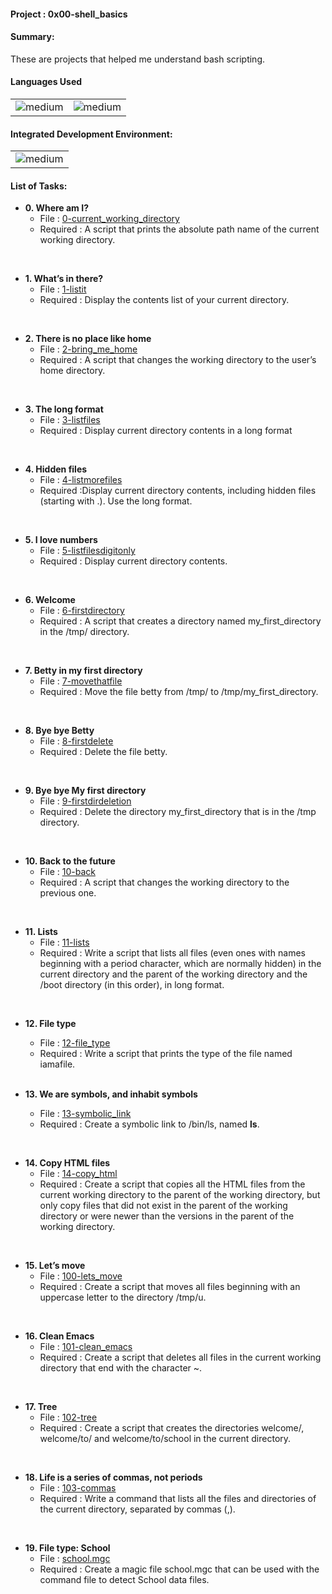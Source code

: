<h4>Project : 0x00-shell_basics</h4>
<h4>Summary: </h4>
These are projects that helped me understand bash scripting.

<h4>Languages Used</h4>
<table>
  <tr>
    <td><img alt="medium" src="https://img.shields.io/badge/Shell_Script-121011?style=for-the-badge&logo=gnu-bash&logoColor=white"></td>
    <td><img alt="medium" src="https://img.shields.io/badge/Markdown-000000?style=for-the-badge&logo=markdown&logoColor=white"></td>
  </tr>
</table>

<h4>Integrated Development Environment:</h4>
<table>
  <tr>
<td><img alt="medium" src="https://img.shields.io/badge/Emacs-%237F5AB6.svg?&style=for-the-badge&logo=gnu-emacs&logoColor=white"></td>
  </tr>
</table>
  
  <h4>List of Tasks:</h4>

* **0. Where am I?**
  * File : [0-current_working_directory](./0-current_working_directory)
  * Required : A script that prints the absolute path name of the current working directory.
<br> 
 
* **1. What’s in there?**
  * File : [1-listit](./1-listit)
  * Required : Display the contents list of your current directory.
<br>  
 
* **2. There is no place like home**
  * File : [2-bring_me_home](./2-bring_me_home)
  * Required : A script that changes the working directory to the user’s home directory.
<br>   
   
* **3. The long format**
  * File : [3-listfiles](./3-listfiles)
  * Required : Display current directory contents in a long format
<br> 
 
* **4. Hidden files**
  * File : [4-listmorefiles](./4-listmorefiles)
  * Required :Display current directory contents, including hidden files (starting with .). Use the long format.
<br>   
   
* **5. I love numbers**
  * File : [5-listfilesdigitonly](./5-listfilesdigitonly)
  * Required : Display current directory contents.
<br> 
 
* **6. Welcome**
  * File : [6-firstdirectory](./6-firstdirectory)
  * Required : A script that creates a directory named my_first_directory in the /tmp/ directory.
<br>   
   
* **7. Betty in my first directory**
  * File : [7-movethatfile](./7-movethatfile)
  * Required : Move the file betty from /tmp/ to /tmp/my_first_directory.
<br> 
 
* **8. Bye bye Betty**
  * File : [8-firstdelete](./8-firstdelete)
  * Required : Delete the file betty.
<br>    
    
* **9. Bye bye My first directory**
  * File : [9-firstdirdeletion](./9-firstdirdeletion)
  * Required : Delete the directory my_first_directory that is in the /tmp directory.
<br> 
 
* **10. Back to the future**
  * File : [10-back](./10-back)
  * Required : A script that changes the working directory to the previous one.
<br> 
 
* **11. Lists**
  * File : [11-lists](./11-lists)
  * Required : Write a script that lists all files (even ones with names beginning with a period character, which are normally hidden) in the current directory and the parent of the working directory and the /boot directory (in this order), in long format.
<br> 
 
* **12. File type**
  * File : [12-file_type](./12-file_type)
  * Required : Write a script that prints the type of the file named iamafile.
  <br>  
  
* **13. We are symbols, and inhabit symbols**
  * File : [13-symbolic_link](./13-symbolic_link)
  * Required : Create a symbolic link to /bin/ls, named __ls__.
<br> 
 
* **14. Copy HTML files**
  * File : [14-copy_html](./14-copy_html)
  * Required : Create a script that copies all the HTML files from the current working directory to the parent of the working directory, but only copy files that did not exist in the parent of the working directory or were newer than the versions in the parent of the working directory.
<br>   
   
* **15. Let’s move**
  * File : [100-lets_move](./100-lets_move)
  * Required : Create a script that moves all files beginning with an uppercase letter to the directory /tmp/u.
<br> 
 
* **16. Clean Emacs**
  * File : [101-clean_emacs](./101-clean_emacs)
  * Required : Create a script that deletes all files in the current working directory that end with the character ~.
<br>  
  
* **17. Tree**
  * File : [102-tree](./102-tree)
  * Required : Create a script that creates the directories welcome/, welcome/to/ and welcome/to/school in the current directory.
<br> 
 
* **18. Life is a series of commas, not periods**
  * File : [103-commas](./103-commas)
  * Required : Write a command that lists all the files and directories of the current directory, separated by commas (,).
<br>  
  
* **19. File type: School**
  * File : [school.mgc](./school.mgc)
  * Required : Create a magic file school.mgc that can be used with the command file to detect School data files.
<br>
